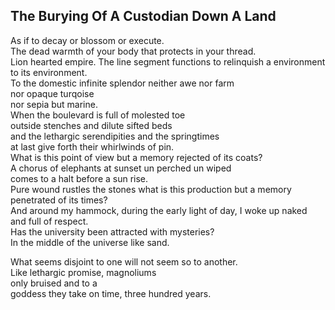 The Burying Of A Custodian Down A Land
--------------------------------------
As if to decay or blossom or execute.  
The dead warmth of your body that protects in your thread.  
Lion hearted empire. The line segment functions to relinquish a environment  
to its environment.  
To the domestic infinite splendor neither awe nor farm  
nor opaque turqoise  
nor sepia but marine.  
When the boulevard is full of molested toe  
outside stenches and dilute sifted beds  
and the lethargic serendipities and the springtimes  
at last give forth their whirlwinds of pin.  
What is this point of view but a memory rejected of its coats?  
A chorus of elephants at sunset un perched un wiped  
comes to a halt before a sun rise.  
Pure wound rustles the stones what is this production but a memory penetrated of its times?  
And around my hammock, during the early light of day, I woke up naked  
and full of respect.  
Has the university been attracted with mysteries?  
In the middle of the universe like sand.  
  
What seems disjoint to one will not seem so to another.  
Like lethargic promise, magnoliums  
only bruised and to a  
goddess they take on time, three hundred years.  
